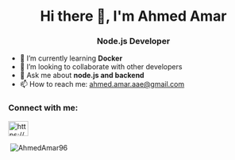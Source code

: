 <h1 align="center">Hi there 👋, I'm Ahmed Amar</h1>
<!--
**AhmedAmar96/AhmedAmar96** is a ✨ _special_ ✨ repository because its `README.md` (this file) appears on your GitHub profile.
-->
<h3 align="center">Node.js Developer</h3>

- 🌱 I’m currently learning **Docker**
- 👯 I’m looking to collaborate with other developers
- 💬 Ask me about **node.js and backend**
- 📫 How to reach me: ahmed.amar.aae@gmail.com

<h3 align="left">Connect with me:</h3>
<p align="left">
  <a href="https://www.linkedin.com/in/ahmedamar96/" target="blank"><img align="center" src="https://raw.githubusercontent.com/rahuldkjain/github-profile-readme-generator/master/src/images/icons/Social/linked-in-alt.svg" alt="https://www.linkedin.com/in/ahmedamar96/" height="30" width="40" />
  </a>
</p>

<p>&nbsp;<img align="center" src="https://github-readme-stats.vercel.app/api?username=AhmedAmar96&show_icons=true&locale=en" alt="AhmedAmar96" /></p>

